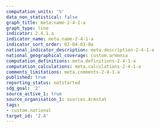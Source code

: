 ```yaml
---
computation_units: '%'
data_non_statistical: false
graph_title: meta.name-2-4-1-a
graph_type: line
indicator: 2.4.1.a
indicator_name: meta.name-2-4-1-a
indicator_sort_order: 02-04-01-0a
national_indicator_description: meta.description-2-4-1-a
national_geographical_coverage: custom.armenia
computation_definitions: meta.definitions-2-4-1-a
computation_calculations: meta.calculations-2-4-1-a
comments_limitations: meta.comments-2-4-1-a
published: true
reporting_status: notstarted
sdg_goal: '2'
source_active_1: true
source_organisation_1: sources.Armstat
tags:
- custom.national
target_id: '2.4'
---
```

